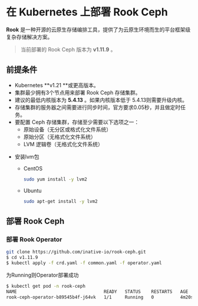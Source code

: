 # 在 Kubernetes 上部署 Rook Ceph

**Rook** 是一种开源的云原生存储编排工具，提供了为云原生环境而生的平台框架级复杂存储解决方案。

> 当前部署的 Rook Ceph 版本为 **v1.11.9** 。
## 前提条件

* Kubernetes **v1.21 **或更高版本。
* 集群最少拥有3个节点用来部署 Rook Ceph 存储集群。
* 建议的最低内核版本为 **5.4.13** 。如果内核版本低于 5.4.13则需要升级内核。
* 存储集群的服务器之间需要进行同步时间，官方要求0.05秒，并且做定时任务。
* 要配置 Ceph 存储集群，存储至少需要以下选项之一：
  - 原始设备（无分区或格式化文件系统）
  - 原始分区（无格式化文件系统）
  - LVM 逻辑卷（无格式化文件系统）

- 安装lvm包

  - CentOS

    ```bash
    sudo yum install -y lvm2
    ```

  - Ubuntu

    ```bash
    sudo apt-get install -y lvm2
    ```

## 部署 Rook Ceph

### 部署 Rook Operator

```bash
git clone https://github.com/inative-io/rook-ceph.git
$ cd v1.11.9
$ kubectl apply -f crd.yaml -f common.yaml -f operator.yaml
```

为Running则Operator部署成功

```bash
$ kubectl get pod -n rook-ceph
NAME                                 READY   STATUS    RESTARTS   AGE
rook-ceph-operator-b89545b4f-j64vk   1/1     Running   0          4m20s
```

